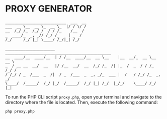 # PROXY GENERATOR

```
___________________________  ___  __                                     
___  __ \__  __ \_  __ \_  |/ / \/ /                                     
__  /_/ /_  /_/ /  / / /_    /__  /                                      
_  ____/_  _, _// /_/ /_    | _  /                                       
/_/     /_/ |_| \____/ /_/|_| /_/                                        
                                                                         
______________________   _______________________________________________ 
__  ____/__  ____/__  | / /__  ____/__  __ \__    |__  __/_  __ \__  __ \
_  / __ __  __/  __   |/ /__  __/  __  /_/ /_  /| |_  /  _  / / /_  /_/ /
/ /_/ / _  /___  _  /|  / _  /___  _  _, _/_  ___ |  /   / /_/ /_  _, _/ 
\____/  /_____/  /_/ |_/  /_____/  /_/ |_| /_/  |_/_/    \____/ /_/ |_|  
```
                                                                         
                                                                                                                          
To run the PHP CLI script `proxy.php`, open your terminal and navigate to the directory where the file is located. Then, execute the following command:

```bash
php proxy.php

